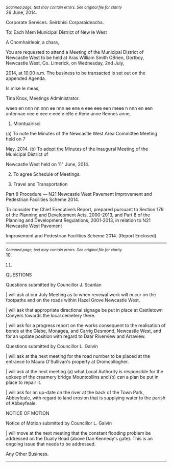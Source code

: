 *<small>Scanned page, text may contain errors. See original file for clarity</small>*  
26 June, 2014.

Corporate Services.
Seirbhisi Corparaideacha.

To: Each Mem Municipal District of New le West

A Chomhairleoir, a chara,

You are requested to attend a Meeting of the Municipal District of Newcastle West to be held at
Aras William Smith OBrien, Gortboy, Newcastle West, Co. Limerick, on Wednesday, 2nd July,

2014, at 10.00 a.m. The business to be transacted is set out on the appended Agenda.

Is mise le meas,

Tina Knox,
Meetings Administrator.

ween en nnn nn nnn ee nnn ee ene e eee eee een meee n nnn en een antennae nee e nee e eee e eRe e Rene anne Rennes anne,

1. Miontuairisci

(a) To note the Minutes of the Newcastle West Area Committee Meeting held on 7

May, 2014.
(b) To adopt the Minutes of the Inaugural Meeting of the Municipal District of

Newcastle West held on 11" June, 2014.

2. To agree Schedule of Meetings.

3. Travel and Transportation

Part 8 Procedure — N21 Newcastle West Pavement Improvement and Pedestrian
Facilities Scheme 2014.

To consider the Chief Executive’s Report, prepared pursuant to Section 179 of the
Planning and Development Acts, 2000-2013, and Part 8 of the Planning and
Development Regulations, 2001-2013, in relation to N21 Newcastle West Pavement

Improvement and Pedestrian Facilities Scheme 2014.
(Report Enclosed)

---
*<small>Scanned page, text may contain errors. See original file for clarity</small>*  
10.

11.

QUESTIONS

Questions submitted by Councillor J. Scanlan

| will ask at our July Meeting as to when renewal work will occur on the footpaths and on
the roads within Hazel Grove Newcastle West.

| will ask that appropriate directional signage be put in place at Castletown Conyers
towards the local cemetery there.

| will ask for a progress report on the works consequent to the realisation of bonds at the
Glebe, Monagea, and Carrig Desmond, Newcastle West, and for an update position with
regard to Daar Riverview and Arraview.

Questions submitted by Councillor L. Galvin

| will ask at the next meeting for the road number to be placed at the entrance to Maura
O'Sullivan's property at Dromcollogher.

| will ask at the next meeting (a) what Local Authority is responsible for the upkeep of the
creamery bridge Mountcollins and (b) can a plan be put in place to repair it.

| will ask for an up-date on the river at the back of the Town Park, Abbeyfeale, with
regard to land erosion that is supplying water to the parish of Abbeyfeale.

NOTICE OF MOTION

Notice of Motion submitted by Councillor L. Galvin

| will move at the next meeting that the constant flooding problem be addressed on the
Dually Road (above Dan Kennedy's gate). This is an ongoing issue that needs to be
addressed.

Any Other Business.

---
